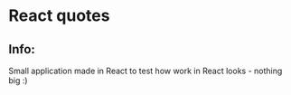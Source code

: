 # React quotes

## Info:
Small application made in React to test how work in React looks - nothing big :)

